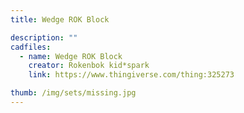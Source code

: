 ```yaml
---
title: Wedge ROK Block

description: ""
cadfiles:
  - name: Wedge ROK Block
    creator: Rokenbok kid*spark
    link: https://www.thingiverse.com/thing:325273

thumb: /img/sets/missing.jpg
---
```

